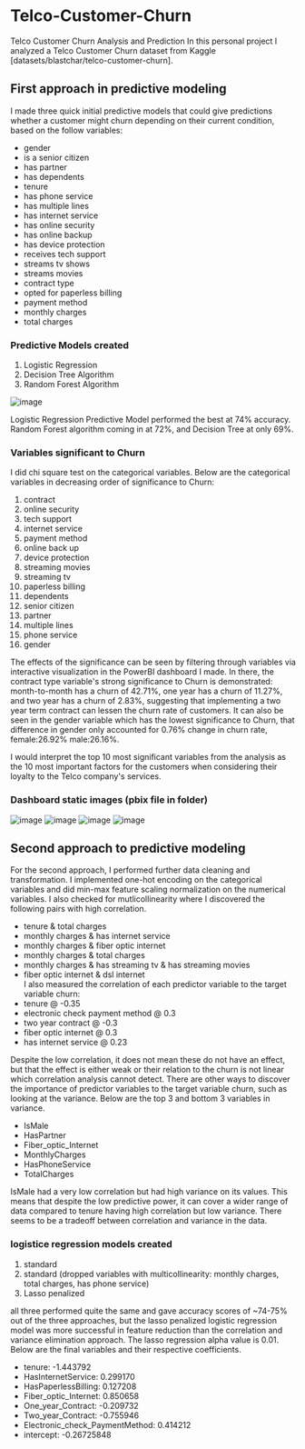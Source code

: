 # Telco-Customer-Churn
Telco Customer Churn Analysis and Prediction
In this personal project I analyzed a Telco Customer Churn dataset from Kaggle [datasets/blastchar/telco-customer-churn]. 
## First approach in predictive modeling
I made three quick initial predictive models that could give predictions whether a customer might churn depending on their current condition, based on the follow variables:
- gender
- is a senior citizen
- has partner
- has dependents
- tenure
- has phone service
- has multiple lines
- has internet service
- has online security
- has online backup
- has device protection
- receives tech support
- streams tv shows
- streams movies
- contract type
- opted for paperless billing
- payment method
- monthly charges
- total charges  

### Predictive Models created
1. Logistic Regression
2. Decision Tree Algorithm
3. Random Forest Algorithm

![image](https://github.com/arceldizon28/Telco-Customer-Churn/assets/148745972/ca029232-8574-47f9-92ff-90f595e6aef7)
  
Logistic Regression Predictive Model performed the best at 74% accuracy. Random Forest algorithm coming in at 72%, and Decision Tree at only 69%.

### Variables significant to Churn
I did chi square test on the categorical variables. Below are the categorical variables in decreasing order of significance to Churn:
1. contract
2. online security
3. tech support
4. internet service
5. payment method
6. online back up
7. device protection
8. streaming movies
9. streaming tv
10. paperless billing
11. dependents
12. senior citizen
13. partner
14. multiple lines
15. phone service
16. gender

The effects of the significance can be seen by filtering through variables via interactive visualization in the PowerBI dashboard I made. In there, the contract type variable's strong significance to Churn is demonstrated: month-to-month has a churn of 42.71%, one year has a churn of 11.27%, and two year has a churn of 2.83%, suggesting that implementing a two year term contract can lessen the churn rate of customers.
It can also be seen in the gender variable which has the lowest significance to Churn, that difference in gender only accounted for 0.76% change in churn rate, female:26.92% male:26.16%.

I would interpret the top 10 most significant variables from the analysis as the 10 most important factors for the customers when considering their loyalty to the Telco company's services.

### Dashboard static images (pbix file in folder)
![image](https://github.com/arceldizon28/Telco-Customer-Churn/assets/148745972/3d871434-57ad-49e7-9bb5-82724e57502e)
![image](https://github.com/arceldizon28/Telco-Customer-Churn/assets/148745972/eb16b411-969c-4795-b110-fbf647c78c2d)
![image](https://github.com/arceldizon28/Telco-Customer-Churn/assets/148745972/5daf9e3d-3395-4ab4-925e-dbbe6be06f09)
![image](https://github.com/arceldizon28/Telco-Customer-Churn/assets/148745972/90c833e0-51b1-4c16-b33c-eccc7b41b826)

## Second approach to predictive modeling
For the second approach, I performed further data cleaning and transformation. I implemented one-hot encoding on the categorical variables and did min-max feature scaling normalization on the numerical variables. I also checked for mutlicollinearity where I discovered the following pairs with high correlation.
- tenure & total charges
- monthly charges & has internet service
- monthly charges & fiber optic internet
- monthly charges & total charges
- monthly charges & has streaming tv & has streaming movies
- fiber optic internet & dsl internet  
I also measured the correlation of each predictor variable to the target variable churn:
- tenure @ -0.35
- electronic check payment method @ 0.3
- two year contract @ -0.3
- fiber optic internet @ 0.3
- has internet service @ 0.23

Despite the low correlation, it does not mean these do not have an effect, but that the effect is either weak or their relation to the churn is not linear which correlation analysis cannot detect.
There are other ways to discover the importance of predictor variables to the target variable churn, such as looking at the variance. Below are the top 3 and bottom 3 variables in variance.
- IsMale
- HasPartner
- Fiber_optic_Internet
- MonthlyCharges
- HasPhoneService
- TotalCharges

IsMale had a very low correlation but had high variance on its values. This means that despite the low predictive power, it can cover a wider range of data compared to tenure having high correlation but low variance. There seems to be a tradeoff between correlation and variance in the data.

### logistice regression models created
1. standard
2. standard (dropped variables with multicollinearity: monthly charges, total charges, has phone service) 
3. Lasso penalized

all three performed quite the same and gave accuracy scores of ~74-75% out of the three approaches, but the lasso penalized logistic regression model was more successful in feature reduction than the correlation and variance elimination approach. The lasso regression alpha value is 0.01. Below are the final variables and their respective coefficients.
- tenure: -1.443792
- HasInternetService: 0.299170
- HasPaperlessBilling: 0.127208
- Fiber_optic_Internet: 0.850658
- One_year_Contract: -0.209732
- Two_year_Contract: -0.755946
- Electronic_check_PaymentMethod: 0.414212
- intercept: -0.26725848
